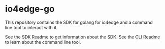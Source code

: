 io4edge-go
==========

This repository contains the SDK for golang for io4edge and a command line tool to interact with it.

See the [SDK Readme](./README_SDK.md) to get information about the SDK.
See the [CLI Readme](./README_CLI.md) to learn about the command line tool.
